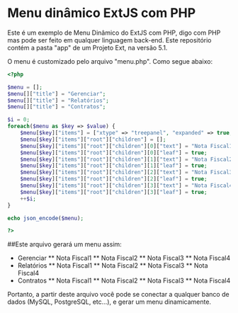 # Menu dinâmico ExtJS com PHP

Este é um exemplo de Menu Dinâmico do ExtJS com PHP, digo com PHP mas pode ser feito em qualquer linguagem back-end.
Este repositório contém a pasta "app" de um Projeto Ext, na versão 5.1.

O menu é customizado pelo arquivo "menu.php". Como segue abaixo:

```php
<?php

$menu = [];
$menu[]["title"] = "Gerenciar";
$menu[]["title"] = "Relatórios";
$menu[]["title"] = "Contratos";

$i = 0;
foreach($menu as $key => $value) {
	$menu[$key]["items"] = ["xtype" => "treepanel", "expanded" => true, "rootVisible" => false, "border" => 0];
	$menu[$key]["items"]["root"]["children"] = [];
	$menu[$key]["items"]["root"]["children"][0]["text"] = "Nota Fiscal1";
	$menu[$key]["items"]["root"]["children"][0]["leaf"] = true;
	$menu[$key]["items"]["root"]["children"][1]["text"] = "Nota Fiscal2";
	$menu[$key]["items"]["root"]["children"][1]["leaf"] = true;
	$menu[$key]["items"]["root"]["children"][2]["text"] = "Nota Fiscal3";
	$menu[$key]["items"]["root"]["children"][2]["leaf"] = true;
	$menu[$key]["items"]["root"]["children"][3]["text"] = "Nota Fiscal4";
	$menu[$key]["items"]["root"]["children"][3]["leaf"] = true;
	++$i;
}

echo json_encode($menu);

?>
```

##Este arquivo gerará um menu assim:

* Gerenciar
** Nota Fiscal1
** Nota Fiscal2
** Nota Fiscal3
** Nota Fiscal4
* Relatórios
** Nota Fiscal1
** Nota Fiscal2
** Nota Fiscal3
** Nota Fiscal4
* Contratos
** Nota Fiscal1
** Nota Fiscal2
** Nota Fiscal3
** Nota Fiscal4

Portanto, a partir deste arquivo você pode se conectar a qualquer banco de dados (MySQL, PostgreSQL, etc...), e gerar um menu dinamicamente.